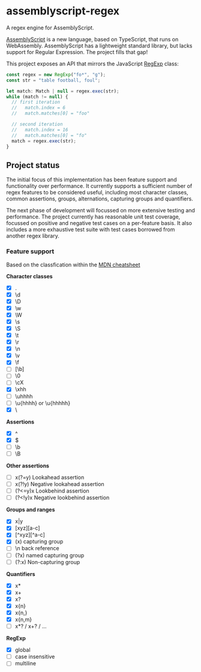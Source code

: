 # assemblyscript-regex

A regex engine for AssemblyScript.

[AssemblyScript](https://www.assemblyscript.org/) is a new language, based on TypeScript, that runs on WebAssembly. AssemblyScript has a lightweight standard library, but lacks support for Regular Expression. The project fills that gap!

This project exposes an API that mirrors the JavaScript [RegExp](https://developer.mozilla.org/en-US/docs/Web/JavaScript/Reference/Global_Objects/RegExp) class:

```javascript
const regex = new RegExp("fo*", "g");
const str = "table football, foul";

let match: Match | null = regex.exec(str);
while (match != null) {
  // first iteration
  //   match.index = 6
  //   match.matches[0] = "foo"

  // second iteration
  //   match.index = 16
  //   match.matches[0] = "fo"
  match = regex.exec(str);
}
```

## Project status

The initial focus of this implementation has been feature support and functionality over performance. It currently supports a sufficient number of regex features to be considered useful, including most character classes, common assertions, groups, alternations, capturing groups and quantifiers.

The next phase of development will focussed on more extensive testing and performance. The project currently has reasonable unit test coverage, focussed on positive and negative test cases on a per-feature basis. It also includes a more exhaustive test suite with test cases borrowed from another regex library.

### Feature support

Based on the classfication within the [MDN cheatsheet](https://developer.mozilla.org/en-US/docs/Web/JavaScript/Guide/Regular_Expressions/Cheatsheet)

**Character classes**

- [x] .
- [x] \d
- [x] \D
- [x] \w
- [x] \W
- [x] \s
- [x] \S
- [x] \t
- [x] \r
- [x] \n
- [x] \v
- [x] \f
- [ ] [\b]
- [ ] \0
- [ ] \cX
- [x] \xhh
- [ ] \uhhhh
- [ ] \u{hhhh} or \u{hhhhh}
- [x] \

**Assertions**

- [x] ^
- [x] $
- [ ] \b
- [ ] \B

**Other assertions**

- [ ] x(?=y) Lookahead assertion
- [ ] x(?!y) Negative lookahead assertion
- [ ] (?<=y)x Lookbehind assertion
- [ ] (?<!y)x Negative lookbehind assertion

**Groups and ranges**

- [x] x|y
- [x] [xyz][a-c]
- [x] [^xyz][^a-c]
- [x] (x) capturing group
- [ ] \n back reference
- [ ] (?<Name>x) named capturing group
- [ ] (?:x) Non-capturing group

**Quantifiers**

- [x] x\*
- [x] x+
- [x] x?
- [x] x{n}
- [x] x{n,}
- [x] x{n,m}
- [ ] x\*? / x+? / ...

**RegExp**

- [x] global
- [ ] case insensitive
- [ ] multiline

